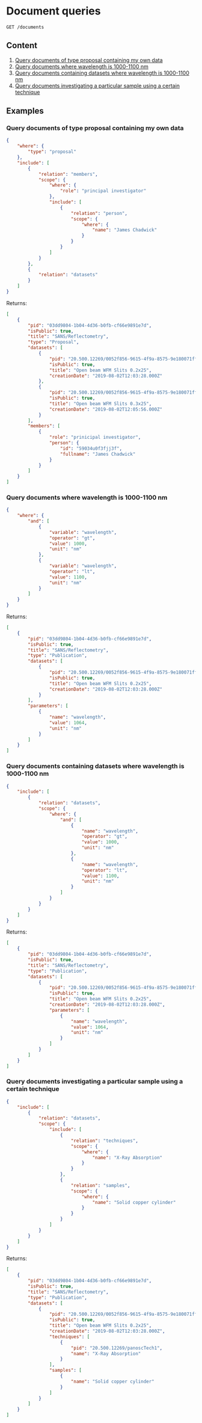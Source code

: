 # Document queries

`GET /documents`

## Content
1. [Query documents of type proposal containing my own data](#query-documents-of-type-proposal-containing-my-own-data)
2. [Query documents where wavelength is 1000-1100 nm](#query-documents-where-wavelength-is-1000-1100-nm)
3. [Query documents containing datasets where wavelength is 1000-1100 nm](#query-documents-containing-datasets-where-wavelength-is-1000-1100-nm)
4. [Query documents investigating a particular sample using a certain technique](#query-documents-investigating-a-particular-sample-using-a-certain-technique)

## Examples

### Query documents of type proposal containing my own data

```json
{
    "where": {
        "type": "proposal"
    },
    "include": [
        {
            "relation": "members",
            "scope": {
                "where": {
                    "role": "principal investigator"
                },
                "include": [
                    {
                        "relation": "person",
                        "scope": {
                            "where": {
                                "name": "James Chadwick"
                            }
                        }
                    }
                ]
            }
        },
        {
            "relation": "datasets"
        }
    ]
}
```

Returns:

```json
[
    {
        "pid": "03dd9804-1b04-4d36-b0fb-cf66e9891e7d",
        "isPublic": true,
        "title": "SANS/Reflectometry",
        "type": "Proposal",
        "datasets": [
            {
                "pid": "20.500.12269/0052f856-9615-4f9a-8575-9e180071ff32nicos_00000482.hdf",
                "isPublic": true,
                "title": "Open beam WFM Slits 0.2x25",
                "creationDate": "2019-08-02T12:03:28.000Z"
            },
            {
                "pid": "20.500.12269/0052f856-9615-4f9a-8575-9e180071ff32nicos_00000483.hdf",
                "isPublic": true,
                "title": "Open beam WFM Slits 0.3x25",
                "creationDate": "2019-08-02T12:05:56.000Z"
            }
        ],
        "members": [
            {
                "role": "prinicipal investigator",
                "person": {
                    "id": "59034u0f3fjj3f",
                    "fullname": "James Chadwick"
                }
            }
        ]
    }
]
```

### Query documents where wavelength is 1000-1100 nm

```json
{
    "where": {
        "and": [
            {
                "variable": "wavelength",
                "operator": "gt",
                "value": 1000,
                "unit": "nm"
            },
            {
                "variable": "wavelength",
                "operator": "lt",
                "value": 1100,
                "unit": "nm"
            }
        ]
    }
}
```

Returns:

```json
[
    {
        "pid": "03dd9804-1b04-4d36-b0fb-cf66e9891e7d",
        "isPublic": true,
        "title": "SANS/Reflectometry",
        "type": "Publication",
        "datasets": [
            {
                "pid": "20.500.12269/0052f856-9615-4f9a-8575-9e180071ff32nicos_00000482.hdf",
                "isPublic": true,
                "title": "Open beam WFM Slits 0.2x25",
                "creationDate": "2019-08-02T12:03:28.000Z"
            }
        ],
        "parameters": [
            {
                "name": "wavelength",
                "value": 1064,
                "unit": "nm"
            }
        ]
    }
]
```

### Query documents containing datasets where wavelength is 1000-1100 nm

```json
{
    "include": [
        {
            "relation": "datasets",
            "scope": {
                "where": {
                    "and": [
                        {
                            "name": "wavelength",
                            "operator": "gt",
                            "value": 1000,
                            "unit": "nm"
                        },
                        {
                            "name": "wavelength",
                            "operator": "lt",
                            "value": 1100,
                            "unit": "nm"
                        }
                    ]
                }
            }
        }
    ]
}
```

Returns:

```json
[
    {
        "pid": "03dd9804-1b04-4d36-b0fb-cf66e9891e7d",
        "isPublic": true,
        "title": "SANS/Reflectometry",
        "type": "Publication",
        "datasets": [
            {
                "pid": "20.500.12269/0052f856-9615-4f9a-8575-9e180071ff32nicos_00000482.hdf",
                "isPublic": true,
                "title": "Open beam WFM Slits 0.2x25",
                "creationDate": "2019-08-02T12:03:28.000Z",
                "parameters": [
                    {
                        "name": "wavelength",
                        "value": 1064,
                        "unit": "nm"
                    }
                ]
            }
        ]
    }
]
```

### Query documents investigating a particular sample using a certain technique

```json
{
    "include": [
        {
            "relation": "datasets",
            "scope": {
                "include": [
                    {
                        "relation": "techniques",
                        "scope": {
                            "where": {
                                "name": "X-Ray Absorption"
                            }
                        }
                    },
                    {
                        "relation": "samples",
                        "scope": {
                            "where": {
                                "name": "Solid copper cylinder"
                            }
                        }
                    }
                ]
            }
        }
    ]
}
```

Returns:

```json
[
    {
        "pid": "03dd9804-1b04-4d36-b0fb-cf66e9891e7d",
        "isPublic": true,
        "title": "SANS/Reflectometry",
        "type": "Publication",
        "datasets": [
            {
                "pid": "20.500.12269/0052f856-9615-4f9a-8575-9e180071ff32nicos_00000482.hdf",
                "isPublic": true,
                "title": "Open beam WFM Slits 0.2x25",
                "creationDate": "2019-08-02T12:03:28.000Z",
                "techniques": [
                    {
                        "pid": "20.500.12269/panoscTech1",
                        "name": "X-Ray Absorption"
                    }
                ],
                "samples": [
                    {
                        "name": "Solid copper cylinder"
                    }
                ]
            }
        ]
    }
]
```
